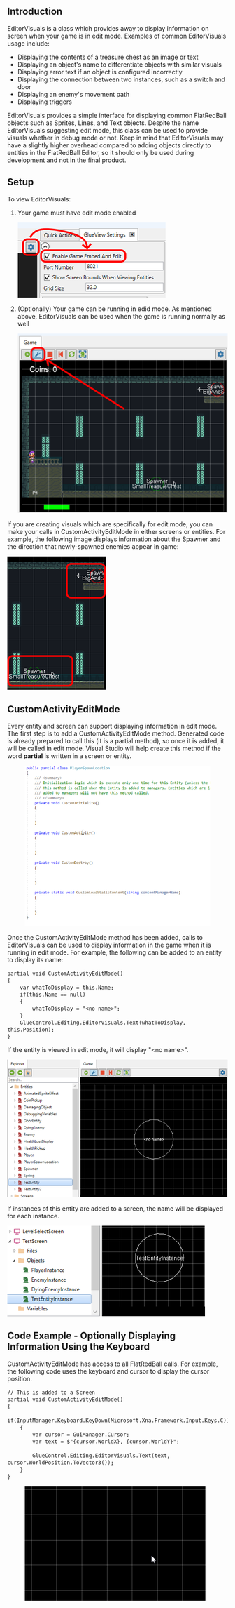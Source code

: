 ## Introduction

EditorVisuals is a class which provides away to display information on screen when your game is in edit mode. Examples of common EditorVisuals usage include:

-   Displaying the contents of a treasure chest as an image or text
-   Displaying an object's name to differentiate objects with similar visuals
-   Displaying error text if an object is configured incorrectly
-   Displaying the connection between two instances, such as a switch and door
-   Displaying an enemy's movement path
-   Displaying triggers

EditorVisuals provides a simple interface for displaying common FlatRedBall objects such as Sprites, Lines, and Text objects. Despite the name EditorVisuals suggesting edit mode, this class can be used to provide visuals whether in debug mode or not. Keep in mind that EditorVisuals may have a slightly higher overhead compared to adding objects directly to entities in the FlatRedBall Editor, so it should only be used during development and not in the final product.

## Setup

To view EditorVisuals:

1.  Your game must have edit mode enabled

    ![](/media/2021-12-img_61c60cd609862.png)

2.  (Optionally) Your game can be running in edid mode. As mentioned above, EditorVisuals can be used when the game is running normally as well

    ![](/media/2021-12-img_61c60d6256e3e.png)

If you are creating visuals which are specifically for edit mode, you can make your calls in CustomActivityEditMode in either screens or entities. For example, the following image displays information about the Spawner and the direction that newly-spawned enemies appear in game:

![](/media/2021-12-img_61c60f2475f4d.png)

## CustomActivityEditMode

Every entity and screen can support displaying information in edit mode. The first step is to add a CustomActivityEditMode method. Generated code is already prepared to call this (it is a partial method), so once it is added, it will be called in edit mode. Visual Studio will help create this method if the word **partial** is written in a screen or entity. 

<figure><img src="/media/2021-12-24_11-26-39.gif" alt=""><figcaption></figcaption></figure>

 Once the CustomActivityEditMode method has been added, calls to EditorVisuals can be used to display information in the game when it is running in edit mode. For example, the following can be added to an entity to display its name:

    partial void CustomActivityEditMode()
    {
        var whatToDisplay = this.Name;
        if(this.Name == null)
        {
            whatToDisplay = "<no name>";
        }
        GlueControl.Editing.EditorVisuals.Text(whatToDisplay, this.Position);
    }

If the entity is viewed in edit mode, it will display "\<no name\>".

![](/media/2021-12-img_61c613ae1b7b6.png)

If instances of this entity are added to a screen, the name will be displayed for each instance.

![](/media/2021-12-img_61c613f60e11c.png)

## Code Example - Optionally Displaying Information Using the Keyboard

CustomActivityEditMode has access to all FlatRedBall calls. For example, the following code uses the keyboard and cursor to display the cursor position.

    // This is added to a Screen 
    partial void CustomActivityEditMode()
    {
        if(InputManager.Keyboard.KeyDown(Microsoft.Xna.Framework.Input.Keys.C))
        {
            var cursor = GuiManager.Cursor;
            var text = $"{cursor.WorldX}, {cursor.WorldY}";

            GlueControl.Editing.EditorVisuals.Text(text, cursor.WorldPosition.ToVector3());
        }
    }



<figure><img src="/media/2021-12-24_11-54-34.gif" alt=""><figcaption></figcaption></figure>


